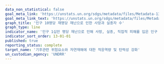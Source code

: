 ```yaml
---
data_non_statistical: false
goal_meta_link: 'https://unstats.un.org/sdgs/metadata/files/Metadata-13-01-01.pdf'
goal_meta_link_text: 'https://unstats.un.org/sdgs/metadata/files/Metadata-13-01-01.pdf'
graph_title: '인구 10명당 재명당 재난으로 인한 사망과 실종자 수'
graph_type: line
indicator_name: '인구 1십만 명당 재난으로 인해 사망, 실종, 직접적 피해를 입은 인구 수'
indicator_sort_order: 13-01-01
published: true
reporting_status: complete
target_name: '기후관련 위험요소와 자연재해에 대한 적응역량 및 탄력성 강화'
un_custodian_agency: 'UNDRR'
---
```

